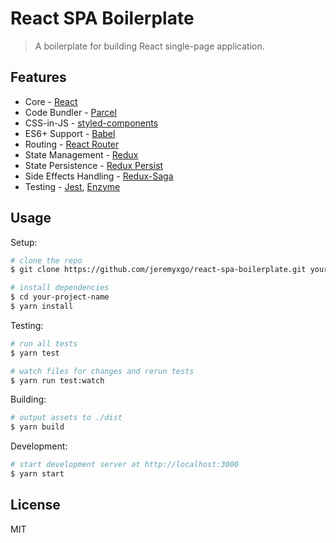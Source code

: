 # React SPA Boilerplate

> A boilerplate for building React single-page application.

## Features

* Core - [React](https://reactjs.org)
* Code Bundler - [Parcel](https://parceljs.org)
* CSS-in-JS - [styled-components](https://www.styled-components.com)
* ES6+ Support - [Babel](https://babeljs.io)
* Routing - [React Router](https://reacttraining.com/react-router)
* State Management - [Redux](https://redux.js.org)
* State Persistence - [Redux Persist](https://github.com/rt2zz/redux-persist)
* Side Effects Handling - [Redux-Saga](https://redux-saga.js.org)
* Testing - [Jest](https://facebook.github.io/jest), [Enzyme](http://airbnb.io/enzyme)

## Usage

Setup:

```bash
# clone the repo
$ git clone https://github.com/jeremyxgo/react-spa-boilerplate.git your-project-name

# install dependencies
$ cd your-project-name
$ yarn install
```

Testing:
```bash
# run all tests
$ yarn test

# watch files for changes and rerun tests
$ yarn run test:watch
```

Building:
```bash
# output assets to ./dist
$ yarn build
```

Development:
```bash
# start development server at http://localhost:3000
$ yarn start
```

## License

MIT
